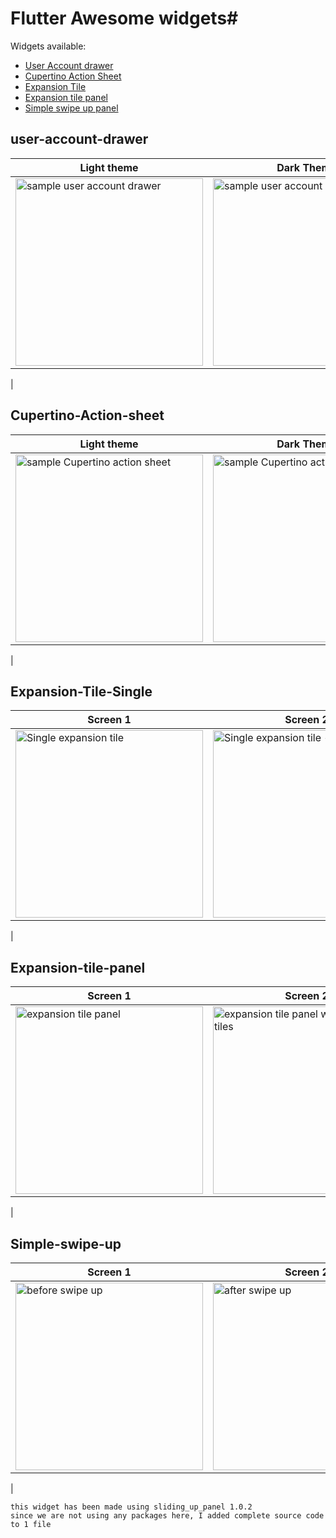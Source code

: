 # Flutter Awesome widgets#

Widgets available:

* [User Account drawer](#user-account-drawer)
* [Cupertino Action Sheet](#Cupertino-Action-sheet)
* [Expansion Tile](#Expansion-Tile-Single)
* [Expansion tile panel](#Expansion-tile-panel)
* [Simple swipe up panel](#Simple-swipe-up)
## user-account-drawer
| Light theme  | Dark Theme |
| ------------- | ------------- |
| <img src="https://i.imgur.com/ijuYFHa.png" width="300" alt="sample user account drawer"> | <img src="https://i.imgur.com/NOBl2vW.png" width="300" alt="sample user account drawer">
  |


## Cupertino-Action-sheet
| Light theme  | Dark Theme |
| ------------- | ------------- |
| <img src="https://i.imgur.com/Vf9U7wB.png" width="300" alt="sample Cupertino action sheet"> | <img src="https://i.imgur.com/obk8syS.png" width="300" alt="sample Cupertino action sheet">
  |


## Expansion-Tile-Single
| Screen 1  | Screen 2 |
| ------------- | ------------- |
| <img src="https://i.imgur.com/iVN1XxO.png" width="300" alt="Single expansion tile"> | <img src="https://i.imgur.com/zOYnBng.png" width="300" alt="Single expansion tile - expanded">
  |

## Expansion-tile-panel
| Screen 1  | Screen 2 |
| ------------- | ------------- |
| <img src="https://i.imgur.com/oBH1vHO.png" width="300" alt="expansion tile panel"> | <img src="https://i.imgur.com/q0gfH7h.png" width="300" alt="expansion tile panel with expanded tiles">
  |


## Simple-swipe-up

| Screen 1  | Screen 2 |
| ------------- | ------------- |
| <img src="https://i.imgur.com/ztflc8n.png" width="300" alt="before swipe up"> | <img src="https://i.imgur.com/zwyGVXn.png" width="300" alt="after swipe up">
  |

```
this widget has been made using sliding_up_panel 1.0.2
since we are not using any packages here, I added complete source code to 1 file
```

